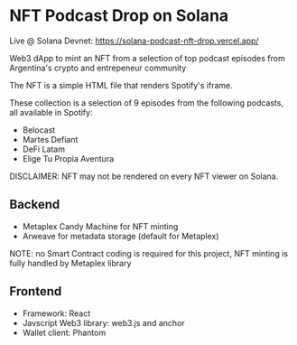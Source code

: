 # NFT Podcast Drop on Solana

Live @ Solana Devnet: https://solana-podcast-nft-drop.vercel.app/

Web3 dApp to mint an NFT from a selection of top podcast episodes from Argentina's crypto and entrepeneur community

The NFT is a simple HTML file that renders Spotify's iframe. 

These collection is a selection of 9 episodes from the following podcasts, all available in Spotify:
- Belocast
- Martes Defiant
- DeFi Latam
- Elige Tu Propia Aventura


DISCLAIMER: NFT may not be rendered on every NFT viewer on Solana.

## Backend

- Metaplex Candy Machine for NFT minting
- Arweave for metadata storage (default for Metaplex)

NOTE: no Smart Contract coding is required for this project, NFT minting is fully handled by Metaplex library

## Frontend

- Framework: React
- Javscript Web3 library: web3.js and anchor
- Wallet client: Phantom

